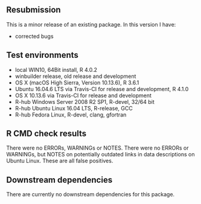 ## Resubmission
This is a minor release of an existing package. In this version I have:

* corrected bugs

## Test environments
* local WIN10, 64Bit install, R 4.0.2
* winbuilder release, old release and development
* OS X (macOS High Sierra, Version 10.13.6), R 3.6.1
* Ubuntu 16.04.6 LTS via Travis-CI for release and development, R 4.1.0
* OS X 10.13.6 via Travis-CI for release and development
* R-hub Windows Server 2008 R2 SP1, R-devel, 32/64 bit
* R-hub Ubuntu Linux 16.04 LTS, R-release, GCC
* R-hub Fedora Linux, R-devel, clang, gfortran

## R CMD check results
There were no ERRORs, WARNINGs or NOTES.
There were no ERRORs or WARNINGs, but NOTES on potentially outdated links in data descriptions on Ubuntu Linux. These are all false positives.

## Downstream dependencies
There are currently no downstream dependencies for this package.
